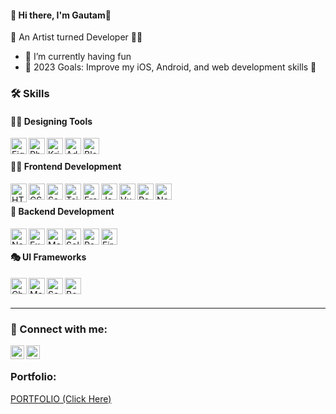 #### 👋 Hi there, I'm Gautam👋

🎨 An Artist turned Developer 🧑‍🎨

- 🔭 I’m currently having fun
- 🌱 2023 Goals: Improve my iOS, Android, and web development skills 🥅

### 🛠 Skills

#### 🧑‍🎨 Designing Tools
<img align="left" alt="Figma" width="26px" src="https://upload.wikimedia.org/wikipedia/commons/3/33/Figma-logo.svg" />
<img align="left" alt="Photoshop" width="26px" src="https://cdn.worldvectorlogo.com/logos/photoshop-cc-4.svg" />
<img align="left" alt="Krita" width="26px" src="https://upload.wikimedia.org/wikipedia/commons/thumb/7/73/Calligrakrita-base.svg/1200px-Calligrakrita-base.svg.png" />
<img align="left" alt="Adobe XD" width="26px" src="https://cdn.worldvectorlogo.com/logos/adobe-xd.svg" />
<img align="left" alt="Blender" width="26px" src="https://cdn.worldvectorlogo.com/logos/blender-2.svg" />

<br/>



#### 👨‍💻 Frontend Development
<img align="left" alt="HTML5" width="26px" height="30px" src="https://cdn-icons-png.flaticon.com/512/174/174854.png" />
<img align="left" alt="CSS3" width="26px" src="https://upload.wikimedia.org/wikipedia/commons/thumb/d/d5/CSS3_logo_and_wordmark.svg/1200px-CSS3_logo_and_wordmark.svg.png" />
<img align="left" alt="Sass" width="26px" src="https://cdn.worldvectorlogo.com/logos/sass-1.svg" />
<img align="left" alt="Tailwind CSS" width="26px" src="https://bourhaouta.gallerycdn.vsassets.io/extensions/bourhaouta/tailwindshades/0.0.5/1592520164095/Microsoft.VisualStudio.Services.Icons.Default" />
<img align="left" alt="Framer Motion" width="26px" src="https://www.vectorlogo.zone/logos/framer/framer-icon.svg" />
<img align="left" alt="JavaScript" width="26px" src="https://upload.wikimedia.org/wikipedia/commons/6/6a/JavaScript-logo.png" />
<img align="left" alt="Vue.js" width="26px" src="https://cdn.worldvectorlogo.com/logos/vue-9.svg" />
<img align="left" alt="React.js" width="26px" src="https://cdn1.iconfinder.com/data/icons/programing-development-8/24/react_logo-512.png" />
<img align="left" alt="Next.js" width="26px" src="https://d2nir1j4sou8ez.cloudfront.net/wp-content/uploads/2021/12/nextjs-boilerplate-logo.png" />

<br/>

#### 📅 Backend Development
<img align="left" alt="Node.js" width="26px" src="https://cdn-icons-png.flaticon.com/512/919/919825.png" />
<img align="left" alt="Express.js" width="26px" src="https://cdn.iconscout.com/icon/free/png-256/free-node-js-3521610-2945054.png" />
<img align="left" alt="MongoDB" width="26px" src="https://cdn.iconscout.com/icon/free/png-256/free-mongodb-3521676-2945120.png" />
<img align="left" alt="Solidity" width="26px" src="https://www.svgrepo.com/show/374088/solidity.svg" />
<img align="left" alt="PostgreSQL" width="26px" src="https://www.postgresql.org/media/img/about/press/elephant.png" />
<img align="left" alt="Firebase" width="26px" src="https://seeklogo.com/images/F/firebase-logo-402F407EE0-seeklogo.com.png" />

<br/>

#### 🎭 UI Frameworks
<img align="left" alt="Chakra UI" width="26px" src="https://media.graphassets.com/91q3gAEGSh6HCrpnPgxS" />
<img align="left" alt="Material UI" width="26px" src="https://mui.com/static/logo.png" />
<img align="left" alt="Semantic UI" width="26px" src="https://react.semantic-ui.com/logo.png" />
<img align="left" alt="Bootstrap" width="26px" src="https://cdn.worldvectorlogo.com/logos/bootstrap-5-1.svg" />

<br />
<br />

-----

### 🤙 Connect with me:

[<img align="left" alt="LinkedIn" width="22px" src="https://img.icons8.com/color/48/000000/linkedin.png" />](https://www.linkedin.com/in/gautam-kumar-0672b0238/)
[<img align="left" alt="Instagram" width="22px" src="https://img.icons8.com/color/48/000000/instagram-new.png" />](https://www.instagram.com/gkarthub.in/)

<br />

### Portfolio:

[PORTFOLIO (Click Here)](https://gautam-kumar.netlify.app)
